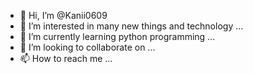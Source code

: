 - 👋 Hi, I’m @Kanii0609
- 👀 I’m interested in many new things and technology ...
- 🌱 I’m currently learning python programming ...
- 💞️ I’m looking to collaborate on  ...
- 📫 How to reach me  ...

<!---
Kanii0609/Kanii0609 is a ✨ special ✨ repository because its `README.md` (this file) appears on your GitHub profile.
You can click the Preview link to take a look at your changes.
--->

